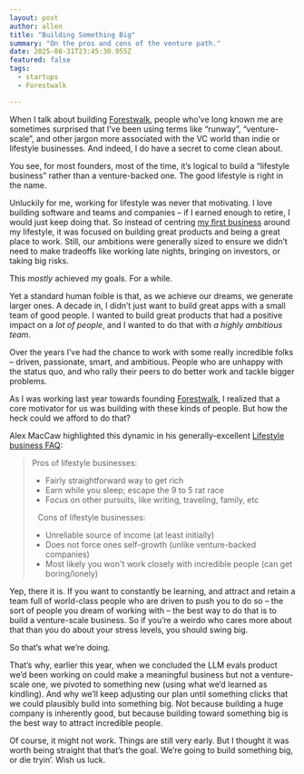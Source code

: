 ```yaml
---
layout: post
author: allen
title: "Building Something Big"
summary: "On the pros and cons of the venture path."
date: 2025-08-31T23:45:30.955Z
featured: false
tags:
  - startups
  - Forestwalk

---
```


When I talk about building [Forestwalk](https://forestwalk.ai/), people who’ve long known me are sometimes surprised that I’ve been using terms like “runway”, “venture-scale”, and other jargon more associated with the VC world than indie or lifestyle businesses. And indeed, I do have a secret to come clean about.

You see, for most founders, most of the time, it’s logical to build a “lifestyle business” rather than a venture-backed one. The good lifestyle is right in the name.

Unluckily for me, working for lifestyle was never that motivating. I love building software and teams and companies – if I earned enough to retire, I would just keep doing that. So instead of centring [my first business](https://steamclock.com/) around my lifestyle, it was focused on building great products and being a great place to work. Still, our ambitions were generally sized to ensure we didn’t need to make tradeoffs like working late nights, bringing on investors, or taking big risks.

This *mostly* achieved my goals. For a while. 

Yet a standard human foible is that, as we achieve our dreams, we generate larger ones. A decade in, I didn’t just want to build great apps with a small team of good people. I wanted to build great products that had a positive impact on a *lot of people*, and I wanted to do that with *a highly ambitious team*.

Over the years I’ve had the chance to work with some really incredible folks – driven, passionate, smart, and ambitious. People who are unhappy with the status quo, and who rally their peers to do better work and tackle bigger problems.

As I was working last year towards founding [Forestwalk](https://forestwalk.ai/), I realized that a core motivator for us was building with these kinds of people. But how the heck could we afford to do that?

Alex MacCaw highlighted this dynamic in his generally-excellent [Lifestyle business FAQ](https://blog.alexmaccaw.com/lifestyle-vs-venture/):

> Pros of lifestyle businesses:
> * Fairly straightforward way to get rich
> * Earn while you sleep; escape the 9 to 5 rat race
> * Focus on other pursuits, like writing, traveling, family, etc
> 
> ⠀Cons of lifestyle businesses:
> * Unreliable source of income (at least initially)
> * Does not force ones self-growth (unlike venture-backed companies)
> * Most likely you won't work closely with incredible people (can get boring/lonely)

Yep, there it is. If you want to constantly be learning, and attract and retain a team full of world-class people who are driven to push you to do so – the sort of people you dream of working with – the best way to do that is to build a venture-scale business. So if you’re a weirdo who cares more about that than you do about your stress levels, you should swing big.

So that’s what we’re doing.

That’s why, earlier this year, when we concluded the LLM evals product we’d been working on could make a meaningful business but not a venture-scale one, we pivoted to something new (using what we’d learned as kindling). And why we’ll keep adjusting our plan until something clicks that we could plausibly build into something big. Not because building a huge company is inherently good, but because building toward something big is the best way to attract incredible people.

Of course, it might not work. Things are still very early. But I thought it was worth being straight that that’s the goal. We’re going to build something big, or die tryin’. Wish us luck.
